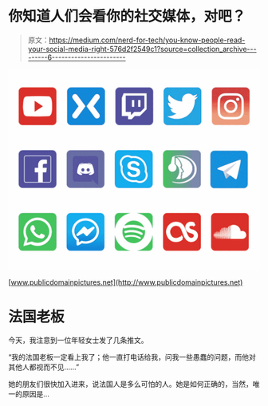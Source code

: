 # 你知道人们会看你的社交媒体，对吧？

> 原文：<https://medium.com/nerd-for-tech/you-know-people-read-your-social-media-right-576d2f2549c1?source=collection_archive---------6----------------------->

![](img/b66f3c60d94ba807a46859620346bb02.png)

[www.publicdomainpictures.net](http://www.publicdomainpictures.net)

# 法国老板

今天，我注意到一位年轻女士发了几条推文。

“我的法国老板一定看上我了；他一直打电话给我，问我一些愚蠢的问题，而他对其他人都视而不见……”

她的朋友们很快加入进来，说法国人是多么可怕的人。她是如何正确的，当然，唯一的原因是…